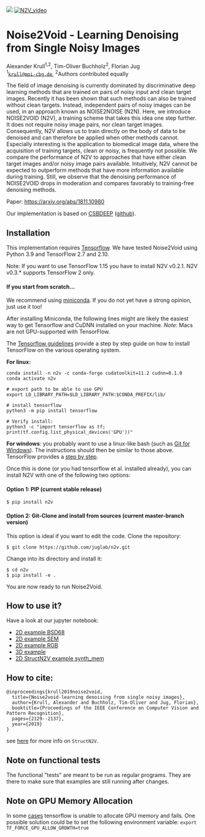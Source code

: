 [![](https://travis-ci.com/juglab/n2v.svg?branch=master)](https://travis-ci.com/juglab/n2v)
[![N2V_video](img/n2v_vimeo.png)](https://vimeo.com/305045007)

# Noise2Void - Learning Denoising from Single Noisy Images
Alexander Krull<sup>1,2</sup>, Tim-Oliver Buchholz<sup>2</sup>, Florian Jug</br>
<sup>1</sup><code>krull@mpi-cbg.de</code>, <sup>2</sup>Authors contributed equally

The field of image denoising is currently dominated by discriminative deep learning methods that are trained on pairs of noisy input and clean target images. Recently it has been shown that such methods can also be trained without clean targets. Instead, independent pairs of noisy images can be used, in an approach known as NOISE2NOISE (N2N). Here, we introduce NOISE2VOID (N2V), a training scheme that takes this idea one step further. It does not require noisy image pairs, nor clean target images.  Consequently, N2V allows us to train directly on the body of data to be denoised and can therefore be applied when other methods cannot. Especially interesting is the application to biomedical image data, where the acquisition of training targets, clean or noisy, is frequently not possible.  We compare the performance of N2V to approaches that have either clean target images and/or noisy image pairs available. Intuitively, N2V cannot be expected to outperform methods that have more information available during training. Still, we observe that the denoising performance of NOISE2VOID drops in moderation and compares favorably to training-free denoising methods.

Paper: https://arxiv.org/abs/1811.10980

Our implementation is based on [CSBDEEP](http://csbdeep.bioimagecomputing.com) ([github](https://github.com/csbdeep/csbdeep)).

## Installation
This implementation requires [Tensorflow](https://www.tensorflow.org/install/).
We have tested Noise2Void using Python 3.9 and TensorFlow 2.7 and 2.10.

Note: If you want to use TensorFlow 1.15 you have to install N2V v0.2.1. N2V v0.3.* supports TensorFlow 2 only.

#### If you start from scratch...
We recommend using [miniconda](https://docs.conda.io/en/latest/miniconda.html).
If you do not yet have a strong opinion, just use it too!

After installing Miniconda, the following lines might are likely the easiest way to get Tensorflow and 
CuDNN installed on your machine.
_Note:_ Macs are not GPU-supported with TensorFlow.

The [Tensorflow guidelines](https://www.tensorflow.org/install/pip) provide a step by step guide on how to install
TensorFlow on the various operating system. 

**For linux:**
```
conda install -n n2v -c conda-forge cudatoolkit=11.2 cudnn=8.1.0
conda activate n2v

# export path to be able to use GPU
export LD_LIBRARY_PATH=$LD_LIBRARY_PATH:$CONDA_PREFIX/lib/

# install tensorflow
python3 -m pip install tensorflow

# Verify install:
python3 -c "import tensorflow as tf; print(tf.config.list_physical_devices('GPU'))"

```

**For windows**: you probably want to use a linux-like bash (such as [Git for Windows](https://gitforwindows.org/)).
The instructions should then be similar to those above. TensorFlow provides a [step by step](https://www.tensorflow.org/install/pip#windows-wsl2_1).

Once this is done (or you had tensorflow et al. installed already), you can install N2V with one of the following two options:

#### Option 1: PIP (current stable release)
```
$ pip install n2v
```

#### Option 2: Git-Clone and install from sources (current master-branch version)
This option is ideal if you want to edit the code. Clone the repository:

```
$ git clone https://github.com/juglab/n2v.git
```
Change into its directory and install it:

```
$ cd n2v
$ pip install -e .
```
You are now ready to run Noise2Void.

## How to use it?
Have a look at our jupyter notebook:
* [2D example BSD68](https://github.com/juglab/n2v/tree/master/examples/2D/denoising2D_BSD68)
* [2D example SEM](https://github.com/juglab/n2v/tree/master/examples/2D/denoising2D_SEM)
* [2D example RGB](https://github.com/juglab/n2v/tree/master/examples/2D/denoising2D_RGB)
* [3D example](https://github.com/juglab/n2v/tree/master/examples/3D)
* [2D StructN2V example synth_mem](https://github.com/juglab/n2v/tree/master/examples/2D/structN2V_2D_synth_mem/)

## How to cite:
```
@inproceedings{krull2019noise2void,
  title={Noise2void-learning denoising from single noisy images},
  author={Krull, Alexander and Buchholz, Tim-Oliver and Jug, Florian},
  booktitle={Proceedings of the IEEE Conference on Computer Vision and Pattern Recognition},
  pages={2129--2137},
  year={2019}
}
```

see [here](https://github.com/mpicbg-csbd/structured_N2V) for more info on `StructN2V`.

## Note on functional tests

The functional "tests" are meant to be run as regular programs. They are there to make sure that
examples are still running after changes.

## Note on GPU Memory Allocation

In some [cases](https://github.com/juglab/n2v/issues/100) tensorflow is unable to allocate GPU memory and fails. One possible solution could be to set the following environment variable: `export TF_FORCE_GPU_ALLOW_GROWTH=true`
